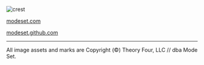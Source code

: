 
![crest](https://secure.gravatar.com/avatar/aa8ea677b07f626479fd280049b0e19f?s=75) 

[modeset.com](http://www.modeset.com/)

[modeset.github.com](http://modeset.github.com/)

---------

All image assets and marks are Copyright (&copy;) Theory Four, LLC // dba Mode Set.

